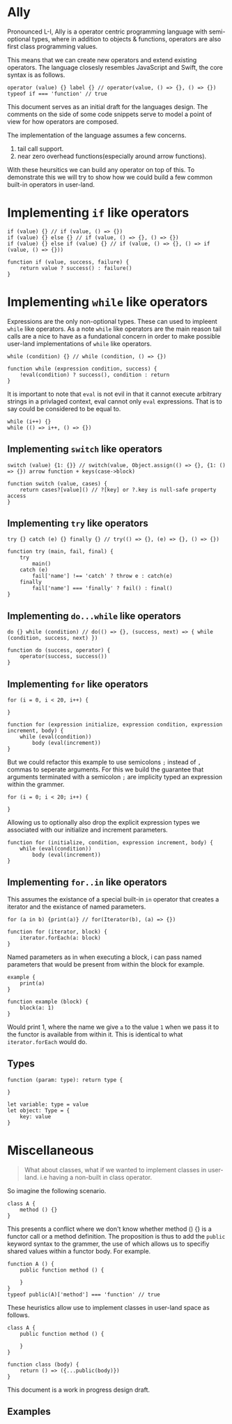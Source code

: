 # Ally

Pronounced L-I, Ally is a operator centric programming language with semi-optional types, where in addition to objects & functions, operators are also first class programming values.

This means that we can create new operators and extend existing operators. The language closesly resembles JavaScript and Swift, the core syntax is as follows.

```
operator (value) {} label {} // operator(value, () => {}, () => {})
typeof if === 'function' // true
```

This document serves as an initial draft for the languages design. The comments on the side of some code snippets serve to model a point of view for how operators are composed.

The implementation of the language assumes a few concerns.

1. tail call support.
2. near zero overhead functions(especially around arrow functions).

With these heursitics we can build any operator on top of this. To demonstrate this we will try to show how we could build a few common built-in operators in user-land.

# Implementing `if` like operators

```
if (value) {} // if (value, () => {})
if (value) {} else {} // if (value, () => {}, () => {})
if (value) {} else if (value) {} // if (value, () => {}, () => if (value, () => {}))

function if (value, success, failure) {
	return value ? success() : failure()
}
```

# Implementing `while` like operators

Expressions are the only non-optional types. These can used to impleent `while` like operators. As a note `while` like operators are the main reason tail calls are a nice to have as a fundational concern in order to make possible user-land implementations of `while` like operators.

```
while (condition) {} // while (condition, () => {})

function while (expression condition, success) {
	!eval(condition) ? success(), condition : return
}
```

It is important to note that `eval` is not evil in that it cannot execute arbitrary strings in a privlaged context, eval cannot only `eval` expressions. That is to say could be considered to be equal to.

```
while (i++) {}
while (() => i++, () => {})
```

## Implementing `switch` like operators

```
switch (value) {1: {}} // switch(value, Object.assign(() => {}, {1: () => {}) arrow function + keys(case->block)

function switch (value, cases) {
	return cases?[value]() // ?[key] or ?.key is null-safe property access
}
```

## Implementing `try` like operators

```
try {} catch (e) {} finally {} // try(() => {}, (e) => {}, () => {})

function try (main, fail, final) {
	try
		main()
	catch (e)
		fail['name'] !== 'catch' ? throw e : catch(e)
	finally
		fail['name'] === 'finally' ? fail() : final()
}
```

## Implementing `do...while` like operators

```
do {} while (condition) // do(() => {}, (success, next) => { while (condition, success, next) })

function do (success, operator) {
	operator(success, success())
}
```

## Implementing `for` like operators

```
for (i = 0, i < 20, i++) {

}

function for (expression initialize, expression condition, expression increment, body) {
	while (eval(condition))
		body (eval(increment))
}
```

But we could refactor this example to use semicolons `;` instead of `,` commas to seperate arguments.
For this we build the guarantee that arguments terminated with a semicolon `;` are implicity typed an expression within the grammer.

```
for (i = 0; i < 20; i++) {

}
```

Allowing us to optionally also drop the explicit expression types we associated with our initialize and increment parameters.

```
function for (initialize, condition, expression increment, body) {
	while (eval(condition))
		body (eval(increment))
}
```

## Implementing `for..in` like operators

This assumes the existance of a special built-in `in` operator that creates a iterator and the existance of named parameters.

```
for (a in b) {print(a)} // for(Iterator(b), (a) => {})

function for (iterator, block) {
	iterator.forEach(a: block)
}
```

Named parameters as in when executing a block, i can pass named parameters that would be present from within the block for example.

```
example {
	print(a)
}

function example (block) {
	block(a: 1)
}
```

Would print 1, where the name we give `a` to the value `1` when we pass it to the functor is available from within it. This is identical to what `iterator.forEach` would do.

## Types

```
function (param: type): return type {

}

let variable: type = value
let object: Type = {
	key: value
}
```

# Miscellaneous

> What about classes, what if we wanted to implement classes in user-land. i.e having a non-built in class operator.

So imagine the following scenario.

```
class A {
	method () {}
}
```

This presents a conflict where we don't know whether method () {} is a functor call or a method definition. The proposition is thus to add the `public` keyword syntax to the grammer, the use of which allows us to specifiy shared values within a functor body. For example.

```
function A () {
	public function method () {

	}
}
typeof public(A)['method'] === 'function' // true
```

These heuristics allow use to implement classes in user-land space as follows.

```
class A {
	public function method () {

	}
}

function class (body) {
	return () => ({...public(body)})
}
```

This document is a work in progress design draft.

## Examples


